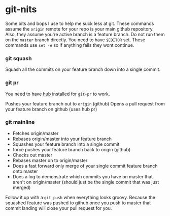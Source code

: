 # git-nits
Some bits and bops I use to help me suck less at git.  These commands assume the `origin` remote for your repo is your main github repository. Also, they assume you're active branch is a feature branch. Do not run them on the `master` branch directly.  You need to have `$EDITOR` set.  These commands use `set -e` so if anything fails they wont continue.


### git squash

Squash all the commits on your feature branch down into a single commit.

### git pr

You need to have [hub](https://github.com/github/hub) installed for `git-pr` to work.

Pushes your feature branch out to `origin` (github)
Opens a pull request from your feature branch on github (uses hub pr)

### git mainline
- Fetches origin/master
- Rebases origin/master into your feature branch
- Squashes your feature branch into a single commit
- force pushes your feature branch back to origin (github)
- Checks out master
- Rebases master on to origin/master
- Does a fast forward only merge of your single commit feature branch onto master
- Does a log to demonstrate which commits you have on master that aren't on origin/master (should just be the single commit that was just merged)

Follow it up with a `git push` when everything looks groovy. Because the squashed feature was pushed to github once you push to master that commit landing will close your pull request for you.
